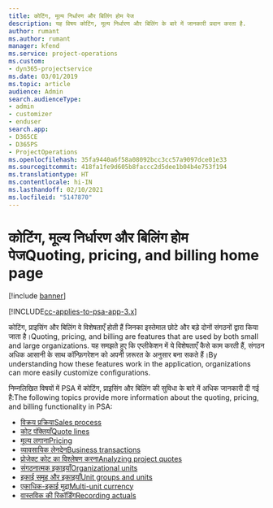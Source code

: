 ```yaml
---
title: कोटिंग, मूल्य निर्धारण और बिलिंग होम पेज
description: यह विषय कोटिंग, मूल्य निर्धारण और बिलिंग के बारे में जानकारी प्रदान करता है.
author: rumant
ms.author: rumant
manager: kfend
ms.service: project-operations
ms.custom:
- dyn365-projectservice
ms.date: 03/01/2019
ms.topic: article
audience: Admin
search.audienceType:
- admin
- customizer
- enduser
search.app:
- D365CE
- D365PS
- ProjectOperations
ms.openlocfilehash: 35fa9440a6f58a08092bcc3cc57a9097dce01e33
ms.sourcegitcommit: 418fa1fe9d605b8faccc2d5dee1b04b4e753f194
ms.translationtype: HT
ms.contentlocale: hi-IN
ms.lasthandoff: 02/10/2021
ms.locfileid: "5147870"
---
```

# <a name="quoting-pricing-and-billing-home-page"></a><span data-ttu-id="dee4f-103">कोटिंग, मूल्य निर्धारण और बिलिंग होम पेज</span><span class="sxs-lookup"><span data-stu-id="dee4f-103">Quoting, pricing, and billing home page</span></span>

[!include [banner](../includes/psa-now-project-operations.md)]

[!INCLUDE[cc-applies-to-psa-app-3.x](../includes/cc-applies-to-psa-app-3x.md)]

<span data-ttu-id="dee4f-104">कोटिंग, प्राइसिंग और बिलिंग वे विशेषताएँ होती हैं जिनका इस्तेमाल छोटे और बड़े दोनों संगठनों द्वारा किया जाता है।</span><span class="sxs-lookup"><span data-stu-id="dee4f-104">Quoting, pricing, and billing are features that are used by both small and large organizations.</span></span> <span data-ttu-id="dee4f-105">यह समझते हुए कि एप्लीकेशन में ये विशेषताएँ कैसे काम करती हैं, संगठन अधिक आसानी के साथ कॉन्फ़िगरेशन को अपनी ज़रूरत के अनुसार बना सकते हैं।</span><span class="sxs-lookup"><span data-stu-id="dee4f-105">By understanding how these features work in the application, organizations can more easily customize configurations.</span></span>

<span data-ttu-id="dee4f-106">निम्नलिखित विषयों में PSA में कोटिंग, प्राइसिंग और बिलिंग की सुविधा के बारे में अधिक जानकारी दी गई है:</span><span class="sxs-lookup"><span data-stu-id="dee4f-106">The following topics provide more information about the quoting, pricing, and billing functionality in PSA:</span></span>

- [<span data-ttu-id="dee4f-107">विक्रय प्रक्रिया</span><span class="sxs-lookup"><span data-stu-id="dee4f-107">Sales process</span></span>](basic-sales-process.md)
- [<span data-ttu-id="dee4f-108">कोट पंक्तियाँ</span><span class="sxs-lookup"><span data-stu-id="dee4f-108">Quote lines</span></span>](basic-quote-lines.md)
- [<span data-ttu-id="dee4f-109">मूल्य लगाना</span><span class="sxs-lookup"><span data-stu-id="dee4f-109">Pricing</span></span>](basic-pricing.md)
- [<span data-ttu-id="dee4f-110">व्यावसायिक लेनदेन</span><span class="sxs-lookup"><span data-stu-id="dee4f-110">Business transactions</span></span>](basic-business-transactions.md)
- [<span data-ttu-id="dee4f-111">प्रोजेक्ट कोट का विश्लेषण करना</span><span class="sxs-lookup"><span data-stu-id="dee4f-111">Analyzing project quotes</span></span>](basic-analyzing-quotes.md)
- [<span data-ttu-id="dee4f-112">संगठनात्मक इकाइयाँ</span><span class="sxs-lookup"><span data-stu-id="dee4f-112">Organizational units</span></span>](advanced-organizational.md)
- [<span data-ttu-id="dee4f-113">इकाई समूह और इकाइयाँ</span><span class="sxs-lookup"><span data-stu-id="dee4f-113">Unit groups and units</span></span>](advanced-units.md)
- [<span data-ttu-id="dee4f-114">एकाधिक-इकाई मुद्रा</span><span class="sxs-lookup"><span data-stu-id="dee4f-114">Multi-unit currency</span></span>](advanced-currency.md)
- [<span data-ttu-id="dee4f-115">वास्तविक की रिकॉर्डिंग</span><span class="sxs-lookup"><span data-stu-id="dee4f-115">Recording actuals</span></span>](advanced-actuals.md)
